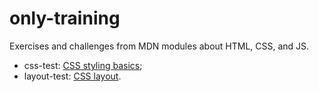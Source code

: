 # only-training

Exercises and challenges from MDN modules about HTML, CSS, and JS.

- css-test: [CSS styling basics](https://developer.mozilla.org/en-US/docs/Learn_web_development/Core/Styling_basics);
- layout-test: [CSS layout](https://developer.mozilla.org/en-US/docs/Learn_web_development/Core/CSS_layout).

